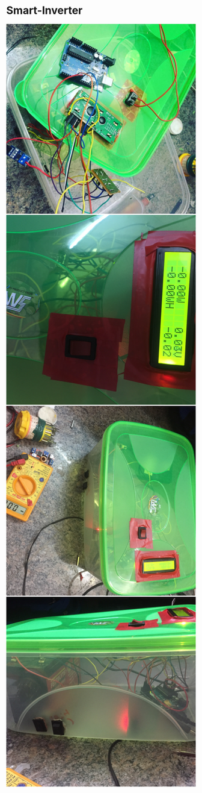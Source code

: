 # Smart-Inverter


![Screenshot](pic1.jpg)
![Screenshot](pic2.jpg)
![Screenshot](pic3.jpg)
![Screenshot](pic4.jpg)

